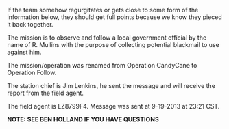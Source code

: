 If the team somehow regurgitates or gets close to some form of the information below, they should get full points because we know they pieced it back together.  

The mission is to observe and follow a local government official by the name of R. Mullins with the purpose of collecting potential blackmail to use against him.

The mission/operation was renamed from Operation CandyCane to Operation Follow.

The station chief is Jim Lenkins, he sent the message and will receive the report from the field agent.

The field agent is LZ8799F4.  Message was sent at 9-19-2013 at 23:21 CST.

**NOTE: SEE BEN HOLLAND IF YOU HAVE QUESTIONS**